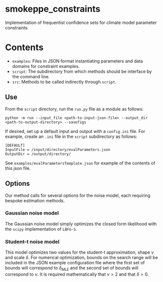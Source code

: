 # smokeppe_constraints

Implementation of frequentist confidence sets for climate model parameter constraints

# Contents

- `examples`: Files in JSON format instantiating parameters and data domains for constraint examples.
- `script`: The subdirectory from which methods should be interface by the command line.
- `src`: Methods to be called indirectly through `script`.

## Use

From the  `script` directory, run the `run.py` file as a module as follows:

```
python -m run --input_file <path-to-input-json-file> --output_dir <path-to-output-directory> --savefigs
```

If desired, set up a default input and output with a `config.ini` file. For example, create an `.ini` file in the `script` subdirectory as follows:

```
[DEFAULT]
InputFile = /input/directory/evalParameters.json
OutputDir = /output/directory/
```

See `examples/evalParametersTemplate.json` for example of the contents of this json file.

## Options

Our method calls for several options for the noise model, each requiring bespoke estimation methods.

### Gaussian noise model

The Gaussian noise model simply optimizes the closed form likelihood with the `scipy` implementation of `LBFG-S`.

### Student-t noise model

This model optimizes two values for the student-t approximation, shape $\nu$ and scale $\delta$. For numerical optimization, bounds on the search range will be included in the JSON example configuration file where the first set of bounds will correspond to $\delta_{MLE}$ and the second set of bounds will correspond to $\nu$. It is required mathematically that $\nu>2$ and that $\delta>0$.
